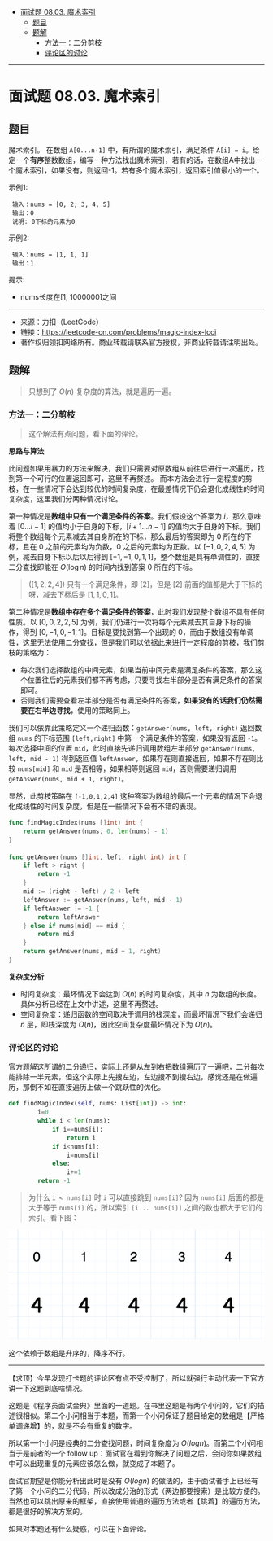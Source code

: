 - [面试题 08.03. 魔术索引](#面试题-0803-魔术索引)
  - [题目](#题目)
  - [题解](#题解)
    - [方法一：二分剪枝](#方法一二分剪枝)
    - [评论区的讨论](#评论区的讨论)

------------------------------

# 面试题 08.03. 魔术索引

## 题目

魔术索引。 在数组 `A[0...n-1]` 中，有所谓的魔术索引，满足条件 `A[i] = i`。给定一个**有序**整数数组，编写一种方法找出魔术索引，若有的话，在数组A中找出一个魔术索引，如果没有，则返回-1。若有多个魔术索引，返回索引值最小的一个。

示例1:

```
 输入：nums = [0, 2, 3, 4, 5]
 输出：0
 说明: 0下标的元素为0
```

示例2:

```
 输入：nums = [1, 1, 1]
 输出：1
```

提示:

- nums长度在[1, 1000000]之间

--------------------

- 来源：力扣（LeetCode）
- 链接：https://leetcode-cn.com/problems/magic-index-lcci
- 著作权归领扣网络所有。商业转载请联系官方授权，非商业转载请注明出处。


## 题解

> 只想到了 $O(n)$ 复杂度的算法，就是遍历一遍。

### 方法一：二分剪枝

> 这个解法有点问题，看下面的评论。

**思路与算法**

此问题如果用暴力的方法来解决，我们只需要对原数组从前往后进行一次遍历，找到第一个可行的位置返回即可，这里不再赘述。
而本方法会进行一定程度的剪枝，在一些情况下会达到较优的时间复杂度，在最差情况下仍会退化成线性的时间复杂度，这里我们分两种情况讨论。

第一种情况是**数组中只有一个满足条件的答案**。我们假设这个答案为 $i$，那么意味着 $[0 \ldots i-1]$ 的值均小于自身的下标，$[i+1 \ldots n-1]$ 的值均大于自身的下标。我们将整个数组每个元素减去其自身所在的下标，那么最后的答案即为 $0$ 所在的下标，且在 $0$ 之前的元素均为负数，$0$ 之后的元素均为正数。以 $[-1,0,2,4,5]$ 为例，减去自身下标以后以后得到 $[-1,-1,0,1,1]$，整个数组是具有单调性的，直接二分查找即能在 $O(\log n)$ 的时间内找到答案 $0$ 所在的下标。

> ($[1, 2, 2, 4]$) 只有一个满足条件，即 $[2]$，但是 $[2]$ 前面的值都是大于下标的呀，减去下标后是 $[1, 1, 0, 1]$。

第二种情况是**数组中存在多个满足条件的答案**，此时我们发现整个数组不具有任何性质。以 $[0,0,2,2,5]$ 为例，我们仍进行一次将每个元素减去其自身下标的操作，得到 $[0,-1,0,-1,1]$。目标是要找到第一个出现的 $0$，而由于数组没有单调性，这里无法使用二分查找，但是我们可以依据此来进行一定程度的剪枝，我们剪枝的策略为：

- 每次我们选择数组的中间元素，如果当前中间元素是满足条件的答案，那么这个位置往后的元素我们都不再考虑，只要寻找左半部分是否有满足条件的答案即可。
- 否则我们需要查看左半部分是否有满足条件的答案，**如果没有的话我们仍然需要在右半边寻找**，使用的策略同上。

我们可以依靠此策略定义一个递归函数：`getAnswer(nums, left, right)` 返回数组 `nums` 的下标范围 `[left,right]` 中第一个满足条件的答案，如果没有返回 `-1`。每次选择中间的位置 `mid`，此时直接先递归调用数组左半部分 `getAnswer(nums, left, mid - 1)` 得到返回值 `leftAnswer`，如果存在则直接返回，如果不存在则比较 `nums[mid]` 和 `mid` 是否相等，如果相等则返回 `mid`，否则需要递归调用 `getAnswer(nums, mid + 1, right)`。

显然，此剪枝策略在 `[-1,0,1,2,4]` 这种答案为数组的最后一个元素的情况下会退化成线性的时间复杂度，但是在一些情况下会有不错的表现。

```go
func findMagicIndex(nums []int) int {
    return getAnswer(nums, 0, len(nums) - 1)
}

func getAnswer(nums []int, left, right int) int {
    if left > right {
        return -1
    }
    mid := (right - left) / 2 + left
    leftAnswer := getAnswer(nums, left, mid - 1)
    if leftAnswer != -1 {
        return leftAnswer
    } else if nums[mid] == mid {
        return mid
    }
    return getAnswer(nums, mid + 1, right)
}
```

**复杂度分析**

- 时间复杂度：最坏情况下会达到 $O(n)$ 的时间复杂度，其中 $n$ 为数组的长度。具体分析已经在上文中讲述，这里不再赘述。
- 空间复杂度：递归函数的空间取决于调用的栈深度，而最坏情况下我们会递归 $n$ 层，即栈深度为 $O(n)$，因此空间复杂度最坏情况下为 $O(n)$。

### 评论区的讨论

官方题解这所谓的二分递归，实际上还是从左到右把数组遍历了一遍吧，二分每次能排除一半元素，但这个实际上先搜左边，左边搜不到搜右边，感觉还是在做遍历，那倒不如在直接遍历上做一个跳跃性的优化。

```py
def findMagicIndex(self, nums: List[int]) -> int:
        i=0
        while i < len(nums):
            if i==nums[i]:
                return i
            if i<nums[i]:
                i=nums[i]
            else:
                i+=1
        return -1
```

> 为什么 `i < nums[i]` 时 `i` 可以直接跳到 `nums[i]`?
> 因为 `nums[i]` 后面的都是大于等于 `nums[i]` 的，所以索引 `[i .. nums[i]]` 之间的数也都大于它们的索引。看下图：

![](assets/interview_08_03_magic_index_lcci1.png)

这个依赖于数组是升序的，降序不行。

--------------------

【求顶】今早发现打卡题的评论区有点不受控制了，所以就强行主动代表一下官方讲一下这题到底啥情况。

这题是《程序员面试金典》里面的一道题。在书里这题是有两个小问的，它们的描述很相似。第二个小问相当于本题，而第一个小问保证了题目给定的数组是【严格单调递增】的，就是不会有重复的数字。

所以第一个小问是经典的二分查找问题，时间复杂度为 $O(log n)$。而第二个小问相当于是前者的一个 follow up：面试官在看到你解决了问题之后，会问你如果数组中可以出现重复的元素应该怎么做，就变成了本题了。

面试官期望是你能分析出此时是没有 $O(log n)$ 的做法的，由于面试者手上已经有了第一个小问的二分代码，所以改成分治的形式（两边都要搜索）是比较方便的。当然也可以跳出原来的框架，直接使用普通的遍历方法或者【跳着】的遍历方法，都是很好的解决方案的。

如果对本题还有什么疑惑，可以在下面评论。
